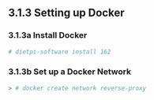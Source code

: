 ## 3.1.3 Setting up Docker
### 3.1.3a Install Docker

```sh
# dietpi-software install 162
```

### 3.1.3b Set up a Docker Network

```sh
> # docker create network reverse-proxy
```